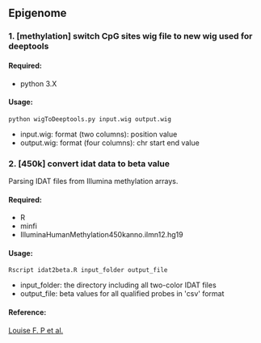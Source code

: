 ## Epigenome

### 1. [methylation] switch CpG sites wig file to new wig used for deeptools
#### Required:
* python 3.X

#### Usage:
```
python wigToDeeptools.py input.wig output.wig
```
* input.wig: format (two columns): position  value
* output.wig: format (four columns): chr    start   end value

### 2. [450k] convert idat data to beta value
Parsing IDAT files from Illumina methylation arrays.
#### Required:
* R
* minfi
* IlluminaHumanMethylation450kanno.ilmn12.hg19

#### Usage:
```
Rscript idat2beta.R input_folder output_file
```
* input_folder: the directory including all two-color IDAT files 
* output_file: beta values for all qualified probes in 'csv' format
#### Reference:
[Louise F. P et al.](https://www.ncbi.nlm.nih.gov/pmc/articles/PMC6332695/)
